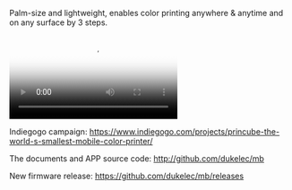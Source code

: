 Palm-size and lightweight, enables color printing anywhere & anytime and on any surface by 3 steps.

<p>
  <div class="embed-responsive embed-responsive-16by9">
    <video class="embed-responsive-item" controls poster="mb.jpg">
      <source src="mb.mp4" type="video/mp4">
    </video>
  </div>
</p>

Indiegogo campaign: https://www.indiegogo.com/projects/princube-the-world-s-smallest-mobile-color-printer/

The documents and APP source code: http://github.com/dukelec/mb

New firmware release: https://github.com/dukelec/mb/releases
